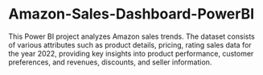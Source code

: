 # Amazon-Sales-Dashboard-PowerBI
This Power BI project analyzes Amazon sales trends. The dataset consists of various attributes such as product details, pricing, rating sales data for the year 2022, providing key insights into product performance, customer preferences, and revenues, discounts, and seller information. 
